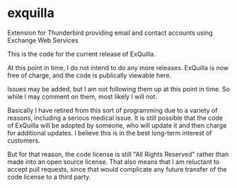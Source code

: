 # exquilla
Extension for Thunderbird providing email and contact accounts using Exchange Web Services

This is the code for the current release of ExQuilla.

At this point in time, I do not intend to do any more releases. ExQuilla is now free of charge, and the code
is publically viewable here.

Issues may be added, but I am not following them up at this point in time. So while I may comment on them, most likely I will not.

Basically I have retired from this sort of programming due to a variety of reasons, including a serious medical issue.
It is still possible that the code of ExQuilla will be adopted by someone,
who will update it and then charge for additional updates. I believe this is in the best long-term interest of customers.

But for that reason, the code license is still "All Rights Reserved" rather than made into an open source license. That also means
that I am reluctant to accept pull requests, since that would complicate any future transfer of the code license to a third party.
